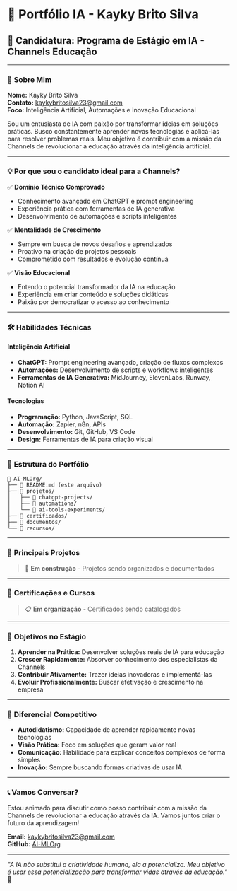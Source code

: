 # 🚀 Portfólio IA - Kayky Brito Silva

## 🎯 **Candidatura: Programa de Estágio em IA - Channels Educação**

---

### 👋 **Sobre Mim**

**Nome:** Kayky Brito Silva  
**Contato:** kaykybritosilva23@gmail.com  
**Foco:** Inteligência Artificial, Automações e Inovação Educacional

Sou um entusiasta de IA com paixão por transformar ideias em soluções práticas. Busco constantemente aprender novas tecnologias e aplicá-las para resolver problemas reais. Meu objetivo é contribuir com a missão da Channels de revolucionar a educação através da inteligência artificial.

---

### 💡 **Por que sou o candidato ideal para a Channels?**

✅ **Domínio Técnico Comprovado**
- Conhecimento avançado em ChatGPT e prompt engineering
- Experiência prática com ferramentas de IA generativa
- Desenvolvimento de automações e scripts inteligentes

✅ **Mentalidade de Crescimento**
- Sempre em busca de novos desafios e aprendizados
- Proativo na criação de projetos pessoais
- Comprometido com resultados e evolução contínua

✅ **Visão Educacional**
- Entendo o potencial transformador da IA na educação
- Experiência em criar conteúdo e soluções didáticas
- Paixão por democratizar o acesso ao conhecimento

---

### 🛠️ **Habilidades Técnicas**

#### **Inteligência Artificial**
- **ChatGPT:** Prompt engineering avançado, criação de fluxos complexos
- **Automações:** Desenvolvimento de scripts e workflows inteligentes
- **Ferramentas de IA Generativa:** MidJourney, ElevenLabs, Runway, Notion AI

#### **Tecnologias**
- **Programação:** Python, JavaScript, SQL
- **Automação:** Zapier, n8n, APIs
- **Desenvolvimento:** Git, GitHub, VS Code
- **Design:** Ferramentas de IA para criação visual

---

### 📁 **Estrutura do Portfólio**

```
📂 AI-MLOrg/
├── 📄 README.md (este arquivo)
├── 📁 projetos/
│   ├── 📁 chatgpt-projects/
│   ├── 📁 automations/
│   └── 📁 ai-tools-experiments/
├── 📁 certificados/
├── 📁 documentos/
└── 📁 recursos/
```

---

### 🚀 **Principais Projetos**

> 🔄 **Em construção** - Projetos sendo organizados e documentados

---

### 📜 **Certificações e Cursos**

> 📋 **Em organização** - Certificados sendo catalogados

---

### 🎯 **Objetivos no Estágio**

1. **Aprender na Prática:** Desenvolver soluções reais de IA para educação
2. **Crescer Rapidamente:** Absorver conhecimento dos especialistas da Channels
3. **Contribuir Ativamente:** Trazer ideias inovadoras e implementá-las
4. **Evoluir Profissionalmente:** Buscar efetivação e crescimento na empresa

---

### 🌟 **Diferencial Competitivo**

- **Autodidatismo:** Capacidade de aprender rapidamente novas tecnologias
- **Visão Prática:** Foco em soluções que geram valor real
- **Comunicação:** Habilidade para explicar conceitos complexos de forma simples
- **Inovação:** Sempre buscando formas criativas de usar IA

---

### 📞 **Vamos Conversar?**

Estou animado para discutir como posso contribuir com a missão da Channels de revolucionar a educação através da IA. Vamos juntos criar o futuro da aprendizagem!

**Email:** kaykybritosilva23@gmail.com  
**GitHub:** [AI-MLOrg](https://github.com/Kaykbr/AI-MLOrg)

---

*"A IA não substitui a criatividade humana, ela a potencializa. Meu objetivo é usar essa potencialização para transformar vidas através da educação."* 🚀